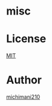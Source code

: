 misc
===

# License

[MIT](https://github.com/michimani/misc/blob/main/LICENSE)

# Author

[michimani210](https://twitter.com/michimani210)